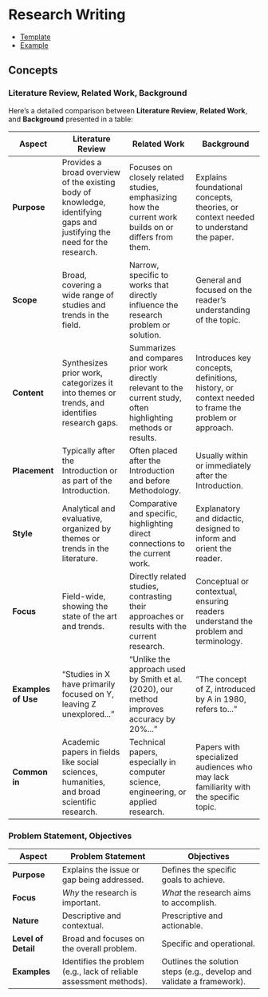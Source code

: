 # Research Writing

- [Template](template-rsch.md)
- [Example](20241217-p2p/README.md)

## Concepts

### Literature Review, Related Work, Background

Here’s a detailed comparison between **Literature Review**, **Related Work**, and **Background** presented in a table:

| **Aspect**        | **Literature Review**                         | **Related Work**                            | **Background**                                |
|-------------------|-----------------------------------------------|---------------------------------------------|-----------------------------------------------|
| **Purpose**       | Provides a broad overview of the existing body of knowledge, identifying gaps and justifying the need for the research. | Focuses on closely related studies, emphasizing how the current work builds on or differs from them. | Explains foundational concepts, theories, or context needed to understand the paper. |
| **Scope**         | Broad, covering a wide range of studies and trends in the field. | Narrow, specific to works that directly influence the research problem or solution. | General and focused on the reader’s understanding of the topic. |
| **Content**       | Synthesizes prior work, categorizes it into themes or trends, and identifies research gaps. | Summarizes and compares prior work directly relevant to the current study, often highlighting methods or results. | Introduces key concepts, definitions, history, or context needed to frame the problem or approach. |
| **Placement**     | Typically after the Introduction or as part of the Introduction. | Often placed after the Introduction and before Methodology. | Usually within or immediately after the Introduction. |
| **Style**         | Analytical and evaluative, organized by themes or trends in the literature. | Comparative and specific, highlighting direct connections to the current work. | Explanatory and didactic, designed to inform and orient the reader. |
| **Focus**         | Field-wide, showing the state of the art and trends. | Directly related studies, contrasting their approaches or results with the current research. | Conceptual or contextual, ensuring readers understand the problem and terminology. |
| **Examples of Use** | “Studies in X have primarily focused on Y, leaving Z unexplored...” | “Unlike the approach used by Smith et al. (2020), our method improves accuracy by 20%...” | “The concept of Z, introduced by A in 1980, refers to...” |
| **Common in**     | Academic papers in fields like social sciences, humanities, and broad scientific research. | Technical papers, especially in computer science, engineering, or applied research. | Papers with specialized audiences who may lack familiarity with the specific topic. |

### Problem Statement, Objectives

| Aspect              | Problem Statement                         | Objectives                              |
|---------------------|-------------------------------------------|-----------------------------------------|
| **Purpose**         | Explains the issue or gap being addressed. | Defines the specific goals to achieve.  |
| **Focus**           | *Why* the research is important.          | *What* the research aims to accomplish. |
| **Nature**          | Descriptive and contextual.               | Prescriptive and actionable.            |
| **Level of Detail** | Broad and focuses on the overall problem.  | Specific and operational.               |
| **Examples**        | Identifies the problem (e.g., lack of reliable assessment methods). | Outlines the solution steps (e.g., develop and validate a framework). |

